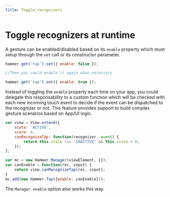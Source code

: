 ```yaml
---
title: Toggle recognizers
---
```


# Toggle recognizers at runtime

A gesture can be enabled/disabled based on its `enable` property
which must setup through the `set` call or its constructor parameter.

````js
hammer.get('tap').set({ enable: false });

//Then you could enable it again when necessary

hammer.get('tap').set({ enable: true });
````

Instead of toggling the `enable` property each time on your app, you
could delegate this responsability to a custom function which will be
checked with each new incoming touch event to decide if the event can be dispatched
to the recognizer or not. This feature provides support to build complex gesture scenarios
based on App/UI logic.

````js
var view = View.extend({
	state: 'ACTIVE',
	score: 0,
	canRecognizeTap: function(recognizer, event) {
		return this.state !== 'INACTIVE' && this.score > 0;
	});
};

var mc = new Hammer.Manager(viewElement, {});
var canEnable = function(rec, input) {
	return view.canRecognizeTap(rec, input);
}
mc.add(new Hammer.Tap({enable: canEnable}));
````

The `Manager.enable` option also works this way.
